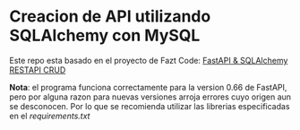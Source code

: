 # Creacion de API utilizando SQLAlchemy con MySQL

Este repo esta basado en el proyecto de Fazt Code:
[FastAPI & SQLAlchemy RESTAPI CRUD](https://www.youtube.com/watch?v=6eVj33l5e9M&t=2716s&ab_channel=FaztCode)

**Nota**: el programa funciona correctamente para la version 0.66 de FastAPI, pero por alguna razon para nuevas versiones arroja errores cuyo origen aun se desconocen. Por lo que se recomienda utilizar las librerias especificadas en el *requirements.txt*
